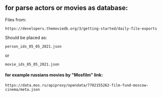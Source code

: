 ## for parse actors or movies as database:

Files from:

```https://developers.themoviedb.org/3/getting-started/daily-file-exports```

Should be placed as:

```person_ids_05_05_2021.json```

or

```movie_ids_05_05_2021.json```


#### for example russians movies by "Mosfilm" link: 
```https://data.mos.ru/apiproxy/opendata/7702155262-film-fund-moscow-cinema/meta.json```